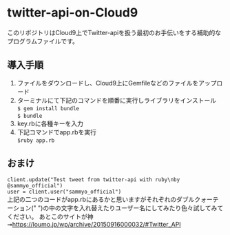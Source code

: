 # twitter-api-on-Cloud9
このリポジトリはCloud9上でTwitter-apiを扱う最初のお手伝いをする補助的なプログラムファイルです。

## 導入手順
1. ファイルをダウンロードし、Cloud9上にGemfileなどのファイルをアップロード
2. ターミナルにて下記のコマンドを順番に実行しライブラリをインストール<br>
`$ gem install bundle` <br>
`$ bundle`
3. key.rbに各種キーを入力
4. 下記コマンドでapp.rbを実行<br>
`$ruby app.rb`

## おまけ
`client.update("Test tweet from twitter-api with ruby\nby @sammyo_official")`<br>
`user = client.user("sammyo_official")`<br>
上記の二つのコードがapp.rbにあるかと思いますがそれぞれのダブルクォーテーション(" ")の中の文字を入れ替えたりユーザー名にしてみたり色々試してみてください。
あとこのサイトが神➞https://loumo.jp/wp/archive/20150916000032/#Twitter_API
